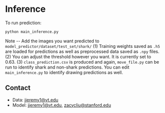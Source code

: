 # Inference
To run prediction:
```
python main_inference.py
```
Note -- Add the images you want predicted to `model_predictor/dataset/test_set/shark/` 
(1) Training weights saved as `.h5` are loaded for predictions as well as preprocessed data saved as `.npy` files.
(2) You can adjust the threshold however you want. It is currently set to 0.63.
(3) `class_prediction.csv` is produced and again, `move_file.py` can be run to identify shark and non-shark predictions. You can edit `main_inference.py` to identify drawing predictions as well. 

## Contact
- Data: jjeremy1@vt.edu
- Model: jjeremy1@vt.edu, zacycliu@stanford.edu
